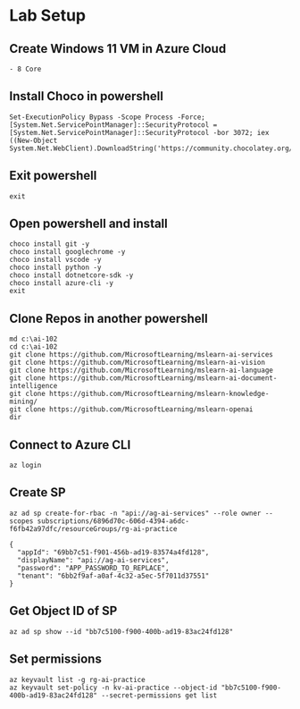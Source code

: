 # Lab Setup

## Create Windows 11 VM in Azure Cloud
```
- 8 Core
```

## Install Choco in powershell
```
Set-ExecutionPolicy Bypass -Scope Process -Force; [System.Net.ServicePointManager]::SecurityProtocol = [System.Net.ServicePointManager]::SecurityProtocol -bor 3072; iex ((New-Object System.Net.WebClient).DownloadString('https://community.chocolatey.org/install.ps1'))
```

## Exit powershell
```
exit
```

## Open powershell and install
```
choco install git -y
choco install googlechrome -y
choco install vscode -y
choco install python -y
choco install dotnetcore-sdk -y
choco install azure-cli -y
exit
```

## Clone Repos in another powershell
```
md c:\ai-102
cd c:\ai-102
git clone https://github.com/MicrosoftLearning/mslearn-ai-services
git clone https://github.com/MicrosoftLearning/mslearn-ai-vision
git clone https://github.com/MicrosoftLearning/mslearn-ai-language
git clone https://github.com/MicrosoftLearning/mslearn-ai-document-intelligence
git clone https://github.com/MicrosoftLearning/mslearn-knowledge-mining/
git clone https://github.com/MicrosoftLearning/mslearn-openai
dir
```

## Connect to Azure CLI
```
az login
```

## Create SP
```
az ad sp create-for-rbac -n "api://ag-ai-services" --role owner --scopes subscriptions/6896d70c-606d-4394-a6dc-f6fb42a97dfc/resourceGroups/rg-ai-practice
```

```
{
  "appId": "69bb7c51-f901-456b-ad19-83574a4fd128",
  "displayName": "api://ag-ai-services",
  "password": "APP_PASSWORD_TO_REPLACE",
  "tenant": "6bb2f9af-a0af-4c32-a5ec-5f7011d37551"
}
```

## Get Object ID of SP
```
az ad sp show --id "bb7c5100-f900-400b-ad19-83ac24fd128"
```

## Set permissions
```
az keyvault list -g rg-ai-practice
az keyvault set-policy -n kv-ai-practice --object-id "bb7c5100-f900-400b-ad19-83ac24fd128" --secret-permissions get list
```

